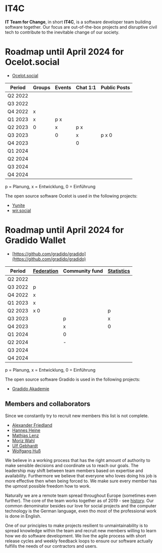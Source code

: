 # IT4C

**IT Team for Change**, in short **IT4C**, is a software developer team building software together. Our focus are out-of-the-box projects and disruptive civil tech to contribute to the inevitable change of our society.


# Roadmap until April 2024 for Ocelot.social
- [Ocelot.social](https://github.com/Ocelot-Social-Community/ocelot.social) 

| Period   | Groups      | Events      | Chat 1:1    | Public Posts |
| -------- | ----------- | ----------- | ----------- | ------------ |
| Q2 2022  |             |             |             |              
| Q3 2022  |             |             |             |
| Q4 2022  |     x       |             |             |
| Q1 2023  |     x       |     p x     |             |
| Q2 2023  |     0       |     x       |      p x    |
| Q3 2023  |             |     0       |      x      |    p x 0
| Q4 2023  |             |             |      0      |    
| Q1 2024  |             |             |             |
| Q2 2024  |             |             |             |  
| Q3 2024  |             |             |             |
| Q4 2024  |             |             |             |

p = Planung,  x = Entwicklung, 0 = Einführung

The open source software Ocelot is used in the following projects:
- [Yunite](https://yunite.me)
- [wir.social](https://wir.social)


# Roadmap until April 2024 for Gradido Wallet
- [https://github.com/gradido/gradido](https://github.com/gradido/gradido) 

| Period   | [Federation](https://github.com/gradido/gradido/issues/790) | Community fund | [Statistics](https://github.com/gradido/gradido/issues/2870)|
| -------- | ---------  | -------------- | --------- |
| Q2 2022  |            |                |           |
| Q3 2022  |      p     |                |           |
| Q4 2022  |      x     |                |           |
| Q1 2023  |      x     |                |           |
| Q2 2023  |      x 0   |                |     p     |
| Q3 2023  |            |        p       |     x     |
| Q4 2023  |            |        x       |     0     |
| Q1 2024  |            |        0       |           |
| Q2 2024  |            |        -       |           |
| Q3 2024  |            |                |           |
| Q4 2024  |            |                |           |

p = Planung, x = Entwicklung, 0 = Einführung

The open source software Gradido is used in the following projects:
- [Gradido Akademie](https://gdd.gradido.net/login)


## Members and collaborators

Since we constantly try to recruit new members this list is not complete.

- [Alexander Friedland](./people/alexander-friedland.md)
- [Hannes Heine](./people/hannes-heine.md)
- [Mathias Lenz](./people/mathias-lenz.md)
- [Moriz Wahl](./people/moriz-wahl.md)
- [Ulf Gebhardt](./people/ulf-gebhardt.md)
- [Wolfgang Huß](./people/wolfgang-huss.md)

We believe in a working process that has the right amount of authority to make sensible decisions and coordinate us to reach our goals. The leadership may shift between team members based on expertise and availability. Furthermore we believe that everyone who loves doing his job is more effective then when being forced to. We make sure every member has the upmost possible freedom how to work.

Naturally we are a remote team spread throughout Europe (sometimes even further). The core of the team works together as of 2019 - see [history](./history.md). Our common denominator besides our love for social projects and the computer technology is the German language, even tho most of the professional work is done in English.

One of our principles to make projects resilient to unmaintainability is to spread knowledge within the team and recruit new members willing to learn how we do software development. We live the agile process with short release cycles and weekly feedback loops to ensure our software actually fulfills the needs of our contractors and users.